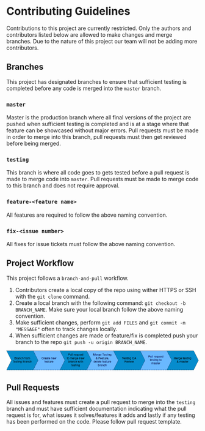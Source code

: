 # Contributing Guidelines

Contributions to this project are currently restricted. Only the authors and contributors listed below are allowed to make changes and merge branches. Due to the nature of this project our team will not be adding more contributors.

## Branches

This project has designated branches to ensure that sufficient testing is completed before any code is merged into the `master` branch.

### `master`

Master is the production branch where all final versions of the project are pushed when sufficient testing is completed and is at a stage where that feature can be showcased without major errors. Pull requests must be made in order to merge into this branch, pull requests must then get reviewed before being merged.

### `testing`

This branch is where all code goes to gets tested before a pull request is made to merge code into `master`. Pull requests must be made to merge code to this branch and does not require approval.

### `feature-<feature name>`

All features are required to follow the above naming convention.

### `fix-<issue number>`

All fixes for issue tickets must follow the above naming convention.

## Project Workflow

This project follows a `branch-and-pull` workflow.

1. Contributors create a local copy of the repo using wither HTTPS or SSH with the `git clone` command.
2. Create a local branch with the following command: `git checkout -b BRANCH_NAME`. Make sure your local branch follow the above naming convention.
3. Make sufficient changes, perform `git add FILES` and `git commit -m "MESSAGE"` often to track changes locally.
4. When sufficient changes are made or feature/fix is completed push your branch to the repo `git push -u origin BRANCH_NAME`.

![Workflow](/images/Workflow.png)

## Pull Requests

All issues and features must create a pull request to merge into the `testing` branch and must have sufficient documentation indicating what the pull request is for, what issues it solves/features it adds and lastly if any testing has been performed on the code. Please follow pull request template.
